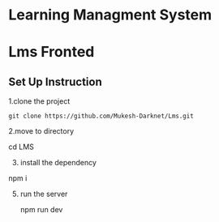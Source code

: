 # Learning Managment System

# Lms Fronted



## Set Up Instruction
 1.clone the project

```
git clone https://github.com/Mukesh-Darknet/Lms.git

```

2.move to directory

  cd LMS


3. install the dependency

  npm i

5. run the server

   npm run dev 




